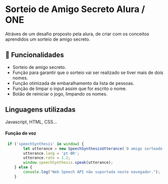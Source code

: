 # Sorteio de Amigo Secreto Alura / ONE
Atráves de um desafio proposto pela alura, de criar com os conceitos aprendidos um sorteio de amigo secreto.

## :hammer: Funcionalidades

- Sorteio de amigo secreto.
- Função para garantir que o sorteio vai ser realizado se tiver mais de dois nomes.
- Função otimizada de embaralhamento da lista de pessoas.
- Função de limpar o input assim que for escrito o nome.
- Botão de reiniciar o jogo, limpando os nomes.

##  Linguagens utilizadas
Javascript, HTML, CSS...


#### Função de voz

```javascript
 if ('speechSynthesis' in window) {
        let utterance = new SpeechSynthesisUtterance(`O amigo sorteado é ${amigoSorteado}`);
        utterance.lang = 'pt-BR'; 
        utterance.rate = 1.2; 
        window.speechSynthesis.speak(utterance); 
    } else {
        console.log("Web Speech API não suportada neste navegador.");
    }
```
